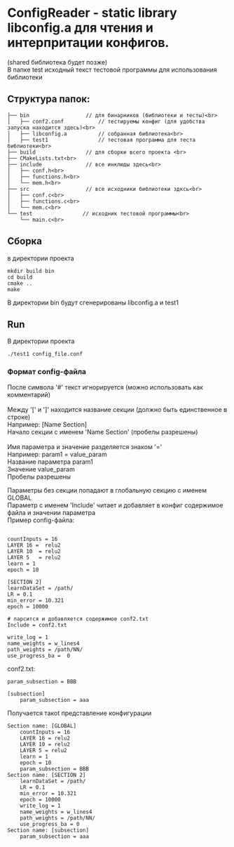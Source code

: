 # ConfigReader - static library libconfig.a для чтения и интерпритации конфигов.<br>
(shared библиотека будет позже)<br>
В папке test исходный текст тестовой программы для использования библиотеки<br>

## Структура папок:<br>
```
├── bin                  // для бинарников (библиотеки и тесты)<br>
│   ├── conf2.conf           // тестируемы конфиг (для удобства запуска находится здесь)<br>
│   ├── libconfig.a          // собранная библиотека<br>
│   ├── test1                // тестовая программа для теста библиотеки<br>
├── build                // для сборки всего проекта <br>
├── CMakeLists.txt<br>
├── include              // все инклюды здесь<br>
│   ├── conf.h<br>
│   ├── functions.h<br>
│   └── mem.h<br>
├── src                  // все исходники библиотеки здксь<br>
│   ├── conf.c<br>
│   ├── functions.c<br>
│   └── mem.c<br>
└── test                // исходник тестовой программы<br>
    └── main.c<br>
```

## Сборка<br>
в директории проекта<br>
```
mkdir build bin
cd build
cmake ..
make
```

В директории bin будут сгенерированы libconfig.a и test1<br>

## Run<br>
В директории проекта<br>
```cd bin
./test1 config_file.conf
```

### Формат config-файла<br>
После символа '#' текст игнорируется (можно использовать как комментарий)<br>
<br>
Между '[' и ']' находится название секции (должно быть единственное в строке)<br>
Например: [Name Section] <br>
Начало секции с именем 'Name Section' (пробелы разрешены)<br>
<br>
Имя параметра и значение разделяется знаком '='<br>
Например: param1 = value_param<br>
Название параметра param1<br>
Значение value_param<br>
Пробелы разрешены<br>

Параметры без секции попадают в глобальную секцию с именем GLOBAL<br>
Параметр с именем 'Include' читает и добавляет в конфиг содержимое файла и значении параметра<br>
Пример config-файла:<br>
```

countInputs = 16
LAYER 16 = 	relu2
LAYER 10  = relu2
LAYER 5   = relu2
learn = 1
epoch = 10

[SECTION 2]
learnDataSet = /path/
LR = 0.1
min_error = 10.321
epoch = 10000

# парсится и добавляется содержимое conf2.txt
Include = conf2.txt

write_log = 1
name_weights = w_lines4
path_weights = /path/NN/
use_progress_ba =  0

```
conf2.txt:
```
param_subsection = BBB

[subsection]
	param_subsection = aaa

```
Получается такоt представление конфигурации
```
Section name: [GLOBAL]
	countInputs = 16
	LAYER 16 = relu2
	LAYER 10 = relu2
	LAYER 5 = relu2
	learn = 1
	epoch = 10
	param_subsection = BBB
Section name: [SECTION 2]
	learnDataSet = /path/
	LR = 0.1
	min_error = 10.321
	epoch = 10000
	write_log = 1
	name_weights = w_lines4
	path_weights = /path/NN/
	use_progress_ba = 0
Section name: [subsection]
	param_subsection = aaa

```
